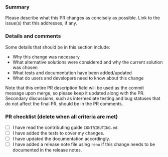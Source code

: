### Summary

Please describe what this PR changes as concisely as possible. Link to the issue(s) 
that this addresses, if any.

### Details and comments

Some details that should be in this section include:

- Why this change was necessary
- What alternative solutions were considered and why the current solution was chosen
- What tests and documentation have been added/updated
- What do users and developers need to know about this change

Note that this entire PR description field will be used as the commit message upon
merge, so please keep it updated along with the PR. Secondary discussions, such as
intermediate testing and bug statuses that do not affect the final PR, should be in the
PR comments.

### PR checklist (delete when all criteria are met)

- [ ] I have read the contributing guide `CONTRIBUTING.md`.
- [ ] I have added the tests to cover my changes.
- [ ] I have updated the documentation accordingly.
- [ ] I have added a release note file using `reno` if this change needs to be 
      documented in the release notes.
